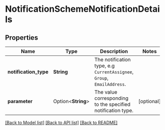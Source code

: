 # NotificationSchemeNotificationDetails

## Properties

Name | Type | Description | Notes
------------ | ------------- | ------------- | -------------
**notification_type** | **String** | The notification type, e.g `CurrentAssignee`, `Group`, `EmailAddress`. | 
**parameter** | Option<**String**> | The value corresponding to the specified notification type. | [optional]

[[Back to Model list]](../README.md#documentation-for-models) [[Back to API list]](../README.md#documentation-for-api-endpoints) [[Back to README]](../README.md)


